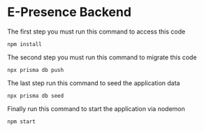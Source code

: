 # E-Presence Backend

The first step you must run this command to access this code
```
npm install
```
The second step you must run this command to migrate this code
```
npx prisma db push
```
The last step run this command to seed the application data
```
npx prisma db seed
```
Finally run this command to start the application via nodemon
```
npm start
```